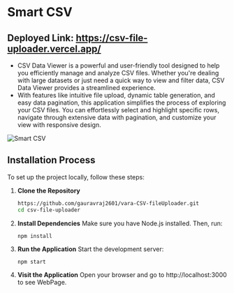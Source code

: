 # Smart CSV
## Deployed Link: https://csv-file-uploader.vercel.app/
- CSV Data Viewer is a powerful and user-friendly tool designed to help you efficiently manage and analyze CSV files. Whether you're dealing with large datasets or just need a quick way to view and filter data, CSV Data Viewer provides a streamlined experience.
- With features like intuitive file upload, dynamic table generation, and easy data pagination, this application simplifies the process of exploring your CSV files. You can effortlessly select and highlight specific rows, navigate through extensive data with pagination, and customize your view with responsive design.

![Smart CSV](https://github.com/user-attachments/assets/78b10e23-9dd1-4b8e-91b3-7d6635edd938)

## Installation Process
To set up the project locally, follow these steps:

1. **Clone the Repository**
   ```bash
   https://github.com/gauravraj2601/vara-CSV-fileUploader.git
   cd csv-file-uploader
2. **Install Dependencies**
   Make sure you have Node.js installed. Then, run:
   ```bash
   npm install
3. **Run the Application**
   Start the development server:
   ```
   npm start
4. **Visit the Application**
   Open your browser and go to http://localhost:3000 to see WebPage.
   
